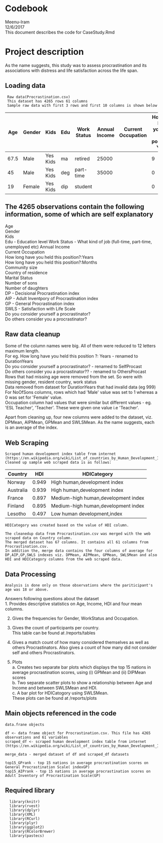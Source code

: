 # Codebook
Meenu-Iram  
12/6/2017  
This document describes the code for CaseStudy.Rmd

# Project description
As the name suggests, this study was to assess procrastination and its associations with distress and life satisfaction across the life span.

## Loading data                                                                                       
     Raw data(Procrastination.csv)                            
     This dataset has 4265 rows 61 columns                           
     Sample raw data with first 3 rows and first 10 columns is shown below                       
| Age  	| Gender 	| Kids     	| Edu 	| Work Status 	| Annual Income 	| Current Occupation 	| How long have you,held this position?: Years 	| How long have you,held this position?: Months 	| Community size |  
|------	|--------	|--------	|-----	|-------------	|---------------	|--------------------	|----------------------------------------------	|-----------------------------------------------	|----------------	|                                                         
| 67.5 	| Male   	| Yes Kids 	| ma  	| retired     	| 25000         	|                    	| 9                                            	| 0                                             	| Large-city     	|                                               
| 45   	| Male   	| Yes Kids 	| deg 	| part-time   	| 35000         	|                    	| 0                                            	| 0                                             	| Village        	|                                         
| 19   	| Female 	| Yes Kids 	| dip 	| student     	|               	|                    	| 0                                            	| 0                                             	| Town           	|

## The 4265 observations contain the following information, some of which are self explanatory      
  Age	  
  Gender  
  Kids	  
  Edu	- Education level 
  Work Status	- What kind of job (full-time, part-time, unemployed etc) 
  Annual Income	  
  Current Occupation	  
  How long have you held this position?:Years	  
  How long have you held this position?:Months  	
  Community size	  
  Country of residence	  
  Marital Status    	
  Number of sons	  
  Number of daughters   
  DP -  Decisional Procrastination index    
  AIP - Adult Inventpory of Procrastination index   
  GP - General Procrastination index    
  SWLS - Satisfaction with Life Scale   
  Do you consider yourself a procrastinator?  
  Do others consider you a procrastinator?  
  
## Raw data cleanup                           
  Some of the column names were big. All of them were reduced to 12 letters maximum length.                           
  For eg. How long have you held this position ?: Years - renamed to DurationYears                          
          Do you consider yourself a procrastinator? - renamed to SelfProcast                      
          Do others consider you a procrastinator?? - renamed to OthersProcast                        
  Rows that had missing age were removed from the set. So were with missing gender, resident country, work status     
  Data removed from dataset for DurationYears that had invalid data (eg 999)    
  For NoOfSons columns, rows which had 'Male' value was set to 1 whereas a 0 was set for 'Female' value.     
  Occupation column had values that were similar but different values - eg. 'ESL Teacher', 'Teacher'. These were given one value i.e 'Teacher'.                                     

  Apart from cleaning up, four new columns were added to the dataset, viz. DPMean, AIPMean, GPMean and SWLSMean. As the name suggests, each is an average of the index.  
  
## Web Scraping 

    Scraped human development index table from internet                                                                                        (https://en.wikipedia.org/wiki/List_of_countries_by_Human_Development_Index#Complete_list_of_countries) 
    Cleaned up sample web scraped data is as follows:                                                                
| Country   	| HDI   	| HDICategory                         	|
|-----------	|-------	|-------------------------------------	|
| Norway    	| 0.949 	| High human,development index        	|
| Australia 	| 0.939 	| High human,development index        	|
| France    	| 0.897 	| Medium-high human,development index 	|
| Finland   	| 0.895 	| Medium-high human,development index 	|
| Lesotho   	| 0.497 	| Low human development,index         	|

    HDICategory was created based on the value of HDI column.   

    The cleanedup data from Procrastination.csv was merged with the web scraped data on Country column.
    The merged dataset has 67 columns. It contains all 61 columns from Procrastination.csv.         
    In addition the, merge data contains the four columns of average for DP,AIP,GP,SWLS indexes viz. DPMean, AIPMean, GPMean, SWLSMean and also HDI and HDICategory columns from the web scraped data.          

## Data Processing
    Analysis is done only on those observations where the pariticipant's age was 18 or above.   
    
  Answers following questions about the dataset                                                                                                                  
      1. Provides descriptive statistics on Age, Income, HDI and four mean columns.                                     

  2. Gives the frequencies for Gender, WorkStatus and Occupation.   

  3. Gives the count of participants per country.     
      This table can be found at /reports/tables

  4. Gives a match count of how many considered themselves as well as others Procrastinators.
   Also gives a count of how many did not consider self and others Procrastinators. 

  5. Plots    
    a. Creates two separate bar plots which displays the top 15 nations in average procrastination scores, using (i) GPMean and (ii) DIPMean scores    
    b. Two separate scatter plots to show a relationship between Age and Income and between SWLSMean and HDI.    
    c. A bar plot for HDICatogory using SWLSMean.       
  These plots can be found at /reports/plots

##  Main objects referenced in the code    
    data.frane objects  

    df <- data frame object for Procrastination.csv. This file has 4265 observations and 61 variables
    scraped_df <- scraped human development index table from internet (https://en.wikipedia.org/wiki/List_of_countries_by_Human_Development_Index#Complete_list_of_countries)

    merge_data - merged dataset of df and scraped_df datasets

    top15_GPrank - top 15 nations in average procrastination scores on General Procrastination Scale( indexGP)
    top15_AIPrank - top 15 nations in average procrastination scores on Adult Inventory of Procrastination Scale(GP)

## Required library
      library(knitr)
      library(rvest)
      library(dplyr)
      library(XML)
      library(RCurl)
      library(plyr)
      library(ggplot2)
      library(RColorBrewer)
      library(pastecs)

